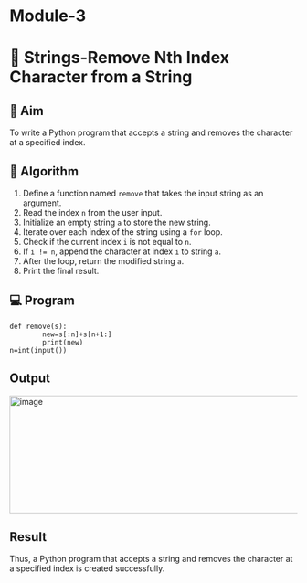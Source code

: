 # Module-3
# 🧹 Strings-Remove Nth Index Character from a String

## 🎯 Aim
To write a Python program that accepts a string and removes the character at a specified index.

## 🧠 Algorithm
1. Define a function named `remove` that takes the input string as an argument.
2. Read the index `n` from the user input.
3. Initialize an empty string `a` to store the new string.
4. Iterate over each index of the string using a `for` loop.
5. Check if the current index `i` is not equal to `n`.
6. If `i != n`, append the character at index `i` to string `a`.
7. After the loop, return the modified string `a`.
8. Print the final result.

## 💻 Program
```
def remove(s):
        new=s[:n]+s[n+1:]
        print(new)
n=int(input())
```

## Output
<img width="627" height="206" alt="image" src="https://github.com/user-attachments/assets/bb1ec3ad-4e99-43ef-96e9-b08af450e3fc" />


## Result
Thus, a Python program that accepts a string and removes the character at a specified index is created successfully.
